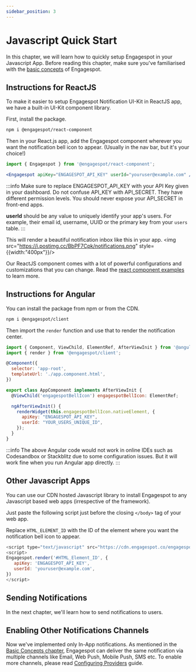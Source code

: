```yaml
---
sidebar_position: 3
---
```


# Javascript Quick Start

In this chapter, we will learn how to quickly setup Engagespot in your Javascript App. Before reading this chapter, make sure you've familiarised with the [basic concepts](./understanding-concepts.md) of Engagespot.

## Instructions for ReactJS

To make it easier to setup Engagespot Notification UI-Kit in ReactJS app, we have a built-in UI-Kit component library.

First, install the package.

```bash
npm i @engagespot/react-component
```

Then in your React.js app, add the Engagespot component wherever you want the notification bell icon to appear. (Usually in the nav bar, but it's your choice!)

```jsx
import { Engagespot } from '@engagespot/react-component';

<Engagespot apiKey="ENGAGESPOT_API_KEY" userId="youruser@example.com" />;
```

:::info
Make sure to replace ENGAGESPOT_API_KEY with your API Key given in your dashboard. Do not confuse API_KEY with API_SECRET. They have different permission levels. You should never expose your API_SECRET in front-end apps.

**userId** should be any value to uniquely identify your app's users. For example, their email id, username, UUID or the primary key from your `users` table.
:::

This will render a beautiful notification inbox like this in your app.
<img src="https://i.postimg.cc/BbPF7Cpk/notifications.png" style={{width:"400px"}}/>

Our ReactJS component comes with a lot of powerful configurations and customizations that you can change. Read the [react component examples](../learn-by-examples/react-component/simple-notification.mdx) to learn more.

## Instructions for Angular

You can install the package from npm or from the CDN.

```bash
npm i @engagespot/client
```

Then import the `render` function and use that to render the notification center.

```javascript
import { Component, ViewChild, ElementRef, AfterViewInit } from '@angular/core';
import { render } from '@engagespot/client';

@Component({
  selector: 'app-root',
  templateUrl: './app.component.html',
})

export class AppComponent implements AfterViewInit {
  @ViewChild('engagespotBellIcon') engagespotBellIcon: ElementRef;

  ngAfterViewInit() {
    renderWidget(this.engagespotBellIcon.nativeElement, {
      apiKey: "ENGAGESPOT_API_KEY",
      userId: "YOUR_USERS_UNIQUE_ID",
    });
  }
}
```
:::info
The above Angular code would not work in online IDEs such as Codesandbox or Stackblitz due to some configuration issues. But it will work fine when you run Angular app directly.
:::

## Other Javascript Apps

You can use our CDN hosted Javascript library to install Engagespot to any Javascript based web apps (irrespective of the framework).

Just paste the following script just before the closing `</body>` tag of your web app.

Replace `HTML_ELEMENT_ID` with the ID of the element where you want the notification bell icon to appear.

```js
<script type="text/javascript" src="https://cdn.engagespot.co/engagespot-client.min.js"></script>
<script>
Engagespot.render('#HTML_Element_ID', {
   apiKey: 'ENGAGESPOT_API_KEY',
   userId: 'youruser@example.com',
})
</script>

```

## Sending Notifications

In the next chapter, we'll learn how to send notifications to users.

## Enabling Other Notifications Channels

Now we've implemented only In-App notifications. As mentioned in the [Basic Concepts chapter](./understanding-concepts.md), Engagespot can deliver the same notification via multiple channels like Email, Web Push, Mobile Push, SMS etc. To enable more channels, please read [Configuring Providers](../channels/what-are-providers.md) guide.
